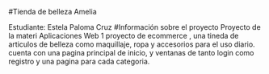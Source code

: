 #Tienda de belleza Amelia

Estudiante: Estela Paloma Cruz
#Información sobre el proyecto
Proyecto de la materi Aplicaciones Web 1
proyecto de ecommerce , una tineda de articulos de belleza como maquillaje, ropa y accesorios para el uso diario.
cuenta con una pagina principal de inicio, y ventanas de tanto login como registro y una pagina para cada categoria.

